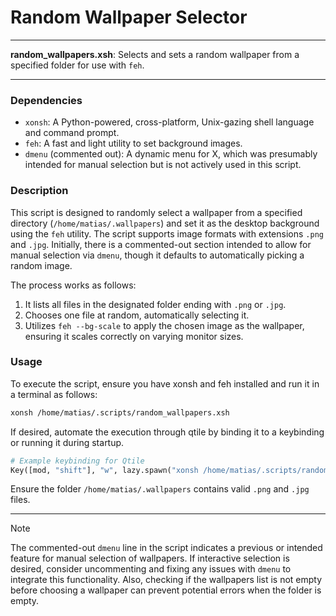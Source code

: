 # Random Wallpaper Selector

---

**random_wallpapers.xsh**: Selects and sets a random wallpaper from a specified folder for use with `feh`.

---

### Dependencies

- `xonsh`: A Python-powered, cross-platform, Unix-gazing shell language and command prompt.
- `feh`: A fast and light utility to set background images.
- `dmenu` (commented out): A dynamic menu for X, which was presumably intended for manual selection but is not actively used in this script.

### Description

This script is designed to randomly select a wallpaper from a specified directory (`/home/matias/.wallpapers`) and set it as the desktop background using the `feh` utility. The script supports image formats with extensions `.png` and `.jpg`. Initially, there is a commented-out section intended to allow for manual selection via `dmenu`, though it defaults to automatically picking a random image.

The process works as follows:
1. It lists all files in the designated folder ending with `.png` or `.jpg`.
2. Chooses one file at random, automatically selecting it.
3. Utilizes `feh --bg-scale` to apply the chosen image as the wallpaper, ensuring it scales correctly on varying monitor sizes.

### Usage

To execute the script, ensure you have xonsh and feh installed and run it in a terminal as follows:

```bash
xonsh /home/matias/.scripts/random_wallpapers.xsh
```

If desired, automate the execution through qtile by binding it to a keybinding or running it during startup. 

```python
# Example keybinding for Qtile
Key([mod, "shift"], "w", lazy.spawn("xonsh /home/matias/.scripts/random_wallpapers.xsh"))
```

Ensure the folder `/home/matias/.wallpapers` contains valid `.png` and `.jpg` files.

---

> [!NOTE]
> The commented-out `dmenu` line in the script indicates a previous or intended feature for manual selection of wallpapers. If interactive selection is desired, consider uncommenting and fixing any issues with `dmenu` to integrate this functionality. Also, checking if the wallpapers list is not empty before choosing a wallpaper can prevent potential errors when the folder is empty.